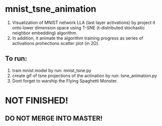# mnist_tsne_animation
1. Visualization of MNIST network LLA (last layer activations) by project it onto lower dimension space using
   T-SNE (t-distributed stochastic neighbor embedding) algorithm.
2. In addition, it animate the algorithm training progress as series of activations prohections scatter plot (in 2D).

## To run:
1. train mnist model by run: mnist_tsne.py
2. create gif of tsne projections of the actination by run: tsne_animation.py
3. Dont forget to warship the Flying Spaghetti Monster.

# NOT FINISHED!
## DO NOT MERGE INTO MASTER!

